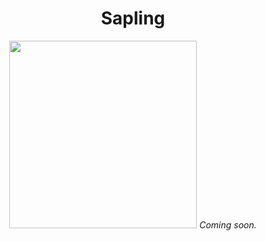 # 
<center><h1>Sapling</h1>
<img src="https://scontent-lax3-2.xx.fbcdn.net/v/t31.0-8/18155769_1393841874041399_3411157379387661632_o.jpg?oh=fa634f3d7a5693e2e558ad6f43ff752f&oe=59811C5F" width="300" height="300">
<i>Coming soon.</i></center>
